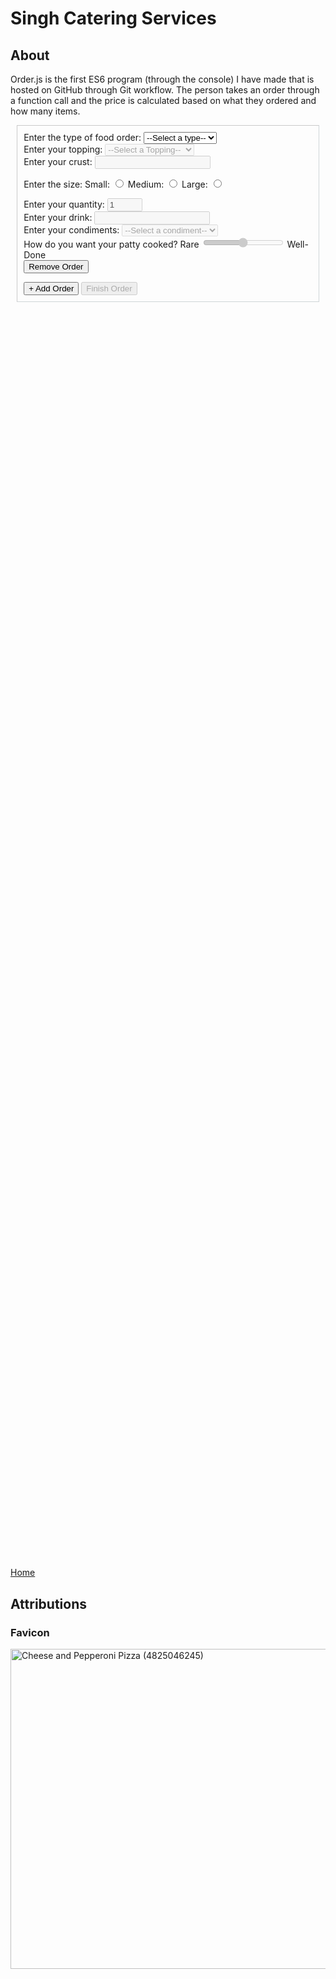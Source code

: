 <script src = "../script.js"></script>
# Singh Catering Services

## About ##

Order.js is the first ES6 program (through the console) I have made that is hosted on GitHub through Git workflow. The person takes an order through a function call and the price is calculated based on what they ordered and how many items. 

<object width = "900" height = "270" data = "README.html" type = "text/html"></object>
<div id = "forms" style = "border-color: rgba(27, 63, 68, 0.2); border-width: 1px; border-style: inset; padding: 2%; margin: 2%">
    <form>
        <label for = "orderType">Enter the type of food order: </label>
        <select onchange = "enableFields(this); removeUnnecessary(this.parentNode);" name = "orderType" id = "orderType" required>
            <option value = "">--Select a type--</option>
            <option value = "pizza"> Pizza </option>
            <option value = "hotDog"> Hot Dog </option>
            <option value = "fries"> Fries </option>
            <option value = "drink"> Drink </option>
            <option value = "burger"> Burger </option>
        </select> <br>
        <label for = "orderTopping">Enter your topping: </label>
        <select class = "pizza" disabled id = "orderTopping" name = "orderTopping">
            <option value = "">--Select a Topping--</option>
            <option value = "pepperoni"> Pepperoni </option>
            <option value = "mushroom"> Mushroom </option>
            <option value = "veggie"> Vegetable </option>
            <option value = "sausage"> Sausage </option>
            <option value = "anchovy"> Anchovy </option>
            <option value = "sun-dried"> Sun Dried Tomatoes </option>
            <option value = "fresh-basil"> Fresh Basil </option>
            <option value = ""> None </option>
        </select> <br>
        <label for = "crustType">Enter your crust: </label>
        <input class = "pizza" disabled type = "text" name = "crustType"> <br>  
        <p id = "size" disabled class = "pizza fries drink">
            <label for = "size">Enter the size: </label>
            Small: 
            <input type = "radio" name = "size" value = "small">
            Medium: 
            <input type = "radio" name = "size" value = "medium">
            Large: 
            <input type = "radio" name = "size" value = "large">
        </p>
        <label for = "quantity">Enter your quantity: </label>
        <input class = "pizza hotDog fries drink burger" disabled type = "number" name = "quantity" min = "1" max = "30" value = "1"> <br>  
        <label for = "drink">Enter your drink: </label>
        <input class = "drink" disabled type = "text" name = "drink"> <br>
        <label for = "condiments">Enter your condiments: </label>
        <select class = "hotDog burger fries" disabled name = "condiments" id = "condiments">
            <option value = "">--Select a condiment--</option>
            <option value = "Ketchup"> Ketchup </option>
            <option value = "Mustard"> Mustard </option>
            <option value = "Relish"> Relish </option>
            <option value = "Chili"> Chili </option>
        </select> <br>
        <label for="doneness">How do you want your patty cooked? </label>
        <span>Rare</span>
        <input disabled type="range" class = "burger" name="doneness" id="doneness" value="3" min="1" max="5">
        <span>Well-Done</span> <br>
        <input type = "button" value = "Remove Order" onclick = "removeOrder(this)">
    </form>
    <input id = "writeroot" type = "button" value = "+ Add Order" onclick = "duplicateForm()" />
    <input id = "finish-order" disabled type = "button" value = "Finish Order" onclick = "orderAll()">
</div>
<div style = "height: 50vh; overflow: auto;" class = "highlight"> 
    <div class = "gt" id = "program"> </div>
</div>

<script src = "scripts/helperFunctions.js"></script>
<script src = "scripts/orderIn.js"></script>
<script src = "scripts/order.js"></script>

[Home](https://knowledgeablekangaroo.github.io)

## Attributions ##

### Favicon ###

<a target = "_blank" title = "By Pink Sherbet Photography from USA (Cheese and Pepperoni Pizza) [CC BY 2.0 
 (https://creativecommons.org/licenses/by/2.0
)], via Wikimedia Commons" href = "https://commons.wikimedia.org/wiki/File:Cheese_and_Pepperoni_Pizza_(4825046245).jpg"><img width="512" alt = "Cheese and Pepperoni Pizza (4825046245)" src = "https://upload.wikimedia.org/wikipedia/commons/thumb/5/54/Cheese_and_Pepperoni_Pizza_%284825046245%29.jpg/512px-Cheese_and_Pepperoni_Pizza_%284825046245%29.jpg"></a>

